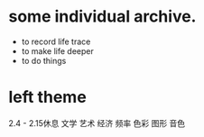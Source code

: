 
# some individual archive.

* to record life trace
* to make life deeper
* to do things 

# left theme
2.4 - 2.15休息
文学
艺术
经济
频率
色彩
图形
音色
